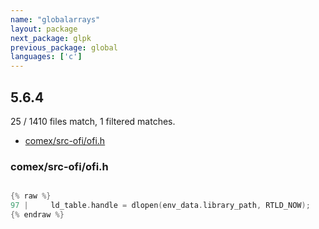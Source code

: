 ```yaml
---
name: "globalarrays"
layout: package
next_package: glpk
previous_package: global
languages: ['c']
---
```

## 5.6.4
25 / 1410 files match, 1 filtered matches.

 - [comex/src-ofi/ofi.h](#comexsrc-ofiofih)

### comex/src-ofi/ofi.h

```c

{% raw %}
97 |     ld_table.handle = dlopen(env_data.library_path, RTLD_NOW);
{% endraw %}

```